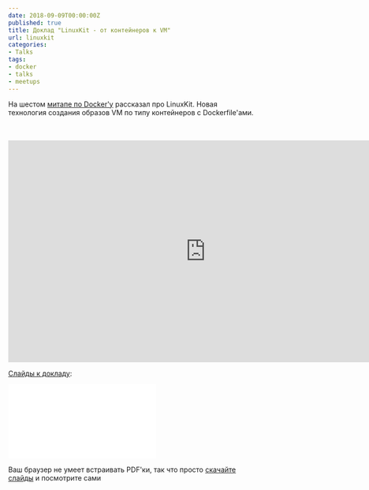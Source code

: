 ```yaml
---
date: 2018-09-09T00:00:00Z
published: true
title: Доклад "LinuxKit - от контейнеров к VM"
url: linuxkit
categories:
- Talks
tags:
- docker
- talks
- meetups
---
```


На шестом [митапе по Docker'у](https://www.meetup.com/Docker-Novosibirsk/events/242734646/) рассказал про LinuxKit.
Новая технология создания образов VM по типу контейнеров с Dockerfile'ами.
<!--more-->
<br />
<br />
<iframe width="800" height="450" src="https://www.youtube.com/embed/vzK2rZYzYjE" frameborder="0" allow="autoplay; encrypted-media" allowfullscreen></iframe>

[Слайды к докладу](/slides/linuxkit.pdf):

<object data="/slides/linuxkit.pdf" type="application/pdf" width="800px" height="510px">
    <embed src="/slides/linuxkit.pdf" type="application/pdf">
        <p>Ваш браузер не умеет встраивать PDF'ки, так что просто <a href="/slides/linuxkit.pdf">скачайте слайды</a> и посмотрите сами</p>
    </embed>
</object>
